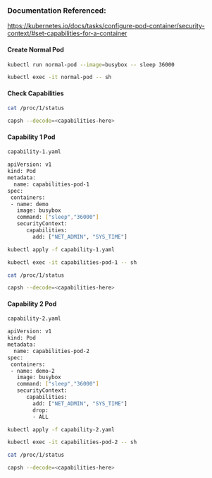 ### Documentation Referenced:

https://kubernetes.io/docs/tasks/configure-pod-container/security-context/#set-capabilities-for-a-container

#### Create Normal Pod 
```sh
kubectl run normal-pod --image=busybox -- sleep 36000

kubectl exec -it normal-pod -- sh
```

#### Check Capabilities
```sh
cat /proc/1/status

capsh --decode=<capabilities-here>
```

#### Capability 1 Pod

```sh
capability-1.yaml
```
```sh
apiVersion: v1
kind: Pod
metadata:
  name: capabilities-pod-1
spec:
 containers:
 - name: demo
   image: busybox
   command: ["sleep","36000"]
   securityContext:
      capabilities:
        add: ["NET_ADMIN", "SYS_TIME"]
```
```sh
kubectl apply -f capability-1.yaml

kubectl exec -it capabilities-pod-1 -- sh
```
```sh
cat /proc/1/status

capsh --decode=<capabilities-here>
```

#### Capability 2 Pod

```sh
capability-2.yaml
```
```sh
apiVersion: v1
kind: Pod
metadata:
  name: capabilities-pod-2
spec:
 containers:
 - name: demo-2
   image: busybox
   command: ["sleep","36000"]
   securityContext:
      capabilities:
        add: ["NET_ADMIN", "SYS_TIME"]
        drop:
        - ALL
```
```sh
kubectl apply -f capability-2.yaml

kubectl exec -it capabilities-pod-2 -- sh
```
```sh
cat /proc/1/status

capsh --decode=<capabilities-here>
```
